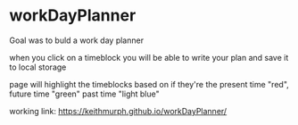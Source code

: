 # workDayPlanner

Goal was to buld a work day planner

when you click on a timeblock you will be able to write your plan and save it to local storage


page will highlight the timeblocks based on if they're the present time "red", future time "green" past time "light blue"


working link: https://keithmurph.github.io/workDayPlanner/
